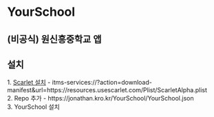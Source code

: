 
<h1>YourSchool</h1>
<h2>(비공식) 원신흥중학교 앱</h2>
<h2>설치</h2>
1. <a href="itms-services://?action=download-manifest&url=https://resources.usescarlet.com/Plist/ScarletAlpha.plist">Scarlet 설치</a>
- itms-services://?action=download-manifest&url=https://resources.usescarlet.com/Plist/ScarletAlpha.plist
<br />
2. Repo 추가
- https://jonathan.kro.kr/YourSchool/YourSchool.json
<br />
3. YourSchool 설치
